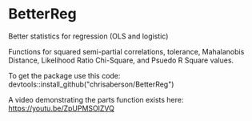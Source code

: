 # BetterReg
Better statistics for regression (OLS and logistic)

Functions for squared semi-partial correlations, tolerance, Mahalanobis Distance, Likelihood Ratio Chi-Square, and Psuedo R Square values.

To get the package use this code:
devtools::install_github("chrisaberson/BetterReg") 

A video demonstrating the parts function exists here: https://youtu.be/ZpUPMSOlZVQ

